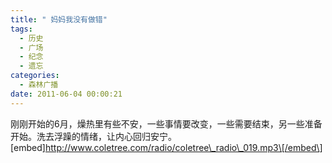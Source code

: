 ```yaml
---
title: " 妈妈我没有做错"
tags:
  - 历史
  - 广场
  - 纪念
  - 遗忘
categories:
  - 森林广播
date: 2011-06-04 00:00:21
---
```


刚刚开始的6月，燥热里有些不安，一些事情要改变，一些需要结束，另一些准备开始。洗去浮躁的情绪，让内心回归安宁。   \[embed\]http://www.coletree.com/radio/coletree\_radio\_019.mp3\[/embed\]
